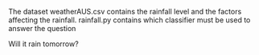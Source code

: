 The dataset weatherAUS.csv contains the rainfall level and the factors affecting the rainfall.
rainfall.py contains which classifier must be used to answer the question

Will it rain tomorrow?
